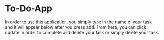 # To-Do-App
In order to use this application, you simply type in the name of your task and it will appear below after you press add. From here, you can click update in order to complete and delete your task or simply delete your task.
